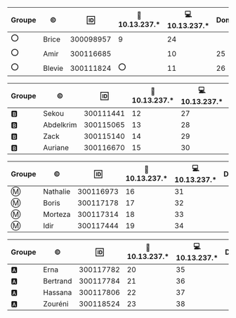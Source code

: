 

| Groupe |:copyright:|:id:  |:penguin: 10.13.237.*|:computer: 10.13.237.*| Domaine      |
|--------|-----------|------|---------------------|----------------------|--------------|
|:o:|Brice|300098957|9|24| |
|:o:|Amir|300116685||10|25| |
|:o:|Blevie|300111824|:o:|11|26| |

| Groupe |:copyright:|:id:  |:penguin: 10.13.237.*|:computer: 10.13.237.*| Domaine      |
|--------|-----------|------|---------------------|----------------------|--------------|
|:b:|Sekou|300111441|12|27|
|:b:|Abdelkrim|300115065|13|28|
|:b:|Zack|300115140|14|29|
|:b:|Auriane|300116670|15|30|

| Groupe |:copyright:|:id:  |:penguin: 10.13.237.*|:computer: 10.13.237.*| Domaine      |
|--------|-----------|------|---------------------|----------------------|--------------|
|:m:|Nathalie|300116973|16|31|
|:m:|Boris|300117178|17|32|
|:m:|Morteza|300117314|18|33|
|:m:|Idir|300117444|19|34|

| Groupe |:copyright:|:id:  |:penguin: 10.13.237.*|:computer: 10.13.237.*| Domaine      |
|--------|-----------|------|---------------------|----------------------|--------------|
|:a:|Erna|300117782|20|35|
|:a:|Bertrand|300117784|21|36|
|:a:|Hassana|300117806|22|37|
|:a:|Zouréni|300118524|23|38|
